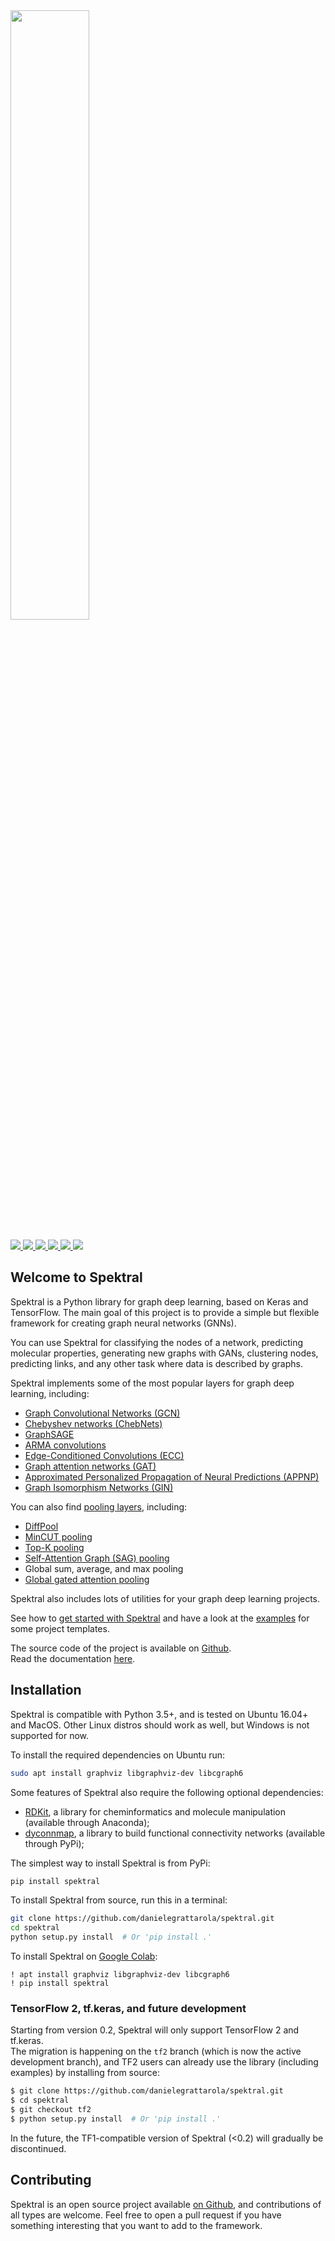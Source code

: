 <img src="https://danielegrattarola.github.io/spektral/img/logo_dark.svg" width="50%"/>
<br><br>
<a href="https://pypi.python.org/pypi/spektral/">
    <img src="https://img.shields.io/pypi/pyversions/spektral.svg" style="width: auto !important" />
</a>
<a href="https://pypi.org/project/spektral/">
    <img src="https://badge.fury.io/py/spektral.svg" style="width: auto !important" />
</a>
<a href="https://travis-ci.org/danielegrattarola/spektral">
    <img src="https://travis-ci.org/danielegrattarola/spektral.svg?branch=master" style="width: auto !important" />
</a>
<a href="https://github.com/danielegrattarola/spektral/actions?query=workflow%3AExamples">
    <img src="https://github.com/danielegrattarola/spektral/workflows/Examples/badge.svg" style="width: auto !important" />
</a>                                                                                                                       
<a href="https://codecov.io/github/danielegrattarola/spektral?branch=develop">
    <img src="https://codecov.io/gh/danielegrattarola/spektral/branch/develop/graph/badge.svg" style="width: auto !important" />
</a>
<a href="https://github.com/danielegrattarola/spektral">
    <img src="https://img.shields.io/badge/contributions-welcome-brightgreen.svg?style=flat" style="width: auto !important" />
</a>

## Welcome to Spektral
Spektral is a Python library for graph deep learning, based on Keras and TensorFlow.
The main goal of this project is to provide a simple but flexible framework for creating graph neural networks (GNNs).

You can use Spektral for classifying the nodes of a network, predicting molecular properties, generating new graphs with GANs, clustering nodes, predicting links, and any other task where data is described by graphs. 

Spektral implements some of the most popular layers for graph deep learning, including: 

- [Graph Convolutional Networks (GCN)](https://arxiv.org/abs/1609.02907)
- [Chebyshev networks (ChebNets)](https://arxiv.org/abs/1606.09375)
- [GraphSAGE](https://arxiv.org/abs/1706.02216)
- [ARMA convolutions](https://arxiv.org/abs/1901.01343)
- [Edge-Conditioned Convolutions (ECC)](https://arxiv.org/abs/1704.02901)
- [Graph attention networks (GAT)](https://arxiv.org/abs/1710.10903)
- [Approximated Personalized Propagation of Neural Predictions (APPNP)](https://arxiv.org/abs/1810.05997)
- [Graph Isomorphism Networks (GIN)](https://arxiv.org/abs/1810.00826)

You can also find [pooling layers](https://danielegrattarola.github.io/spektral/layers/pooling/), including:

- [DiffPool](https://arxiv.org/abs/1806.08804)
- [MinCUT pooling](https://arxiv.org/abs/1907.00481)
- [Top-K pooling](http://proceedings.mlr.press/v97/gao19a/gao19a.pdf)
- [Self-Attention Graph (SAG) pooling](https://arxiv.org/abs/1904.08082)
- Global sum, average, and max pooling
- [Global gated attention pooling](https://arxiv.org/abs/1511.05493)

Spektral also includes lots of utilities for your graph deep learning projects.  

See how to [get started with Spektral](https://danielegrattarola.github.io/spektral/getting-started/) and have a look at the [examples](https://danielegrattarola.github.io/spektral/examples/) for some project templates.

The source code of the project is available on [Github](https://github.com/danielegrattarola/spektral).  
Read the documentation [here](https://spektral.graphneural.network).

## Installation
Spektral is compatible with Python 3.5+, and is tested on Ubuntu 16.04+ and MacOS. 
Other Linux distros should work as well, but Windows is not supported for now. 

To install the required dependencies on Ubuntu run:

```bash
sudo apt install graphviz libgraphviz-dev libcgraph6
```

Some features of Spektral also require the following optional dependencies:

 - [RDKit](http://www.rdkit.org/docs/index.html), a library for cheminformatics and molecule manipulation (available through Anaconda);
 - [dyconnmap](https://github.com/makism/dyconnmap), a library to build functional connectivity networks (available through PyPi);

The simplest way to install Spektral is from PyPi: 

```bash
pip install spektral
```

To install Spektral from source, run this in a terminal:

```bash
git clone https://github.com/danielegrattarola/spektral.git
cd spektral
python setup.py install  # Or 'pip install .'
```

To install Spektral on [Google Colab](https://colab.research.google.com/):

```jupyter
! apt install graphviz libgraphviz-dev libcgraph6
! pip install spektral
```

### TensorFlow 2, tf.keras, and future development
Starting from version 0.2, Spektral will only support TensorFlow 2 and tf.keras.  
The migration is happening on the `tf2` branch (which is now the active development branch), and TF2 users can already use the library (including examples) by installing from source:

```bash
$ git clone https://github.com/danielegrattarola/spektral.git
$ cd spektral
$ git checkout tf2
$ python setup.py install  # Or 'pip install .'
```

In the future, the TF1-compatible version of Spektral (<0.2) will gradually be discontinued.  

## Contributing
Spektral is an open source project available [on Github](https://github.com/danielegrattarola/spektral), and contributions of all types are welcome. Feel free to open a pull request if you have something interesting that you want to add to the framework.
